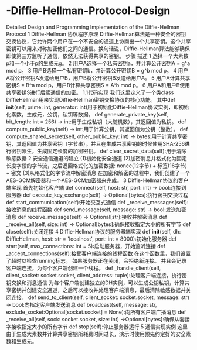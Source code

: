 # -Diffie-Hellman-Protocol-Design
Detailed Design and Programming Implementation of the Diffie-Hellman Protocol
1 Diffie-Hellman 协议程序原理
Diffie-Hellman算法是一种安全的密钥交换协议，它允许两个用户在一个不安全的通道上协商出一个共享密钥。这个共享密钥可以用来对称加密他们之间的通信。换句话说，Diffie-Hellman算法能够确保即使第三方监听了通信，依然无法获得共享的密钥。
步骤	描述
1	选择一个大素数p和一个小于p的生成元g。
2	用户A选择一个私有密钥a，并计算公开密钥A = g^a mod p。
3	用户B选择一个私有密钥b，并计算公开密钥B = g^b mod p。
4	用户A将公开密钥A发送给用户B，用户B将公开密钥B发送给用户A。
5	用户A计算共享密钥S = B^a mod p，用户B计算共享密钥S = A^b mod p。
6	用户A和用户B使用共享密钥S进行后续通信的加密。
1.1代码实现
我们这里定义了一个类class DiffieHellman用来实现Diffie-Hellman密钥交换协议的核心功能。
其中def __init__(self, prime: int, generator: int)用于初始化Diffie-Hellman协议实例，即初始化素数，生成元，公钥，私钥等数据。
def generate_private_key(self, bit_length: int = 256) -> int:用于生成私钥（大随机数），其返回值为私钥。
def compute_public_key(self) -> int:用于计算公钥，其返回值为公钥（整数）。
def compute_shared_secret(self, other_public_key: int) -> bytes:用于计算共享密钥，其返回值为共享密钥（字节串）。并且在生成共享密钥的时候使用SHA-256进行密钥派生，生成固定长度的加密密钥。
def clear_secret_data(self):用于清除敏感数据
2 安全通信通道的建立
(1)初始化安全通道
(2)加密消息并格式化为固定长度字段的字节流，之后返回格式化的加密数据: nonce(12字节) + 标签(16字节) + 密文
(3)从格式化的字节流中解密消息
在加密和解密的过程中，我们创建了一个AES-GCM解密器和一个AES-GCM加密器来完成。
3 Diffie-Hellman协议的客户端实现
首先初始化客户端
def connect(self, host: str, port: int) -> bool:连接到服务器
def execute_key_exchange(self) -> Optional[bytes]:执行密钥交换过程
def start_communication(self):开始交互式通信
def _receive_messages(self):接收消息的线程函数
def send_message(self, message: str) -> bool:发送加密消息
def receive_message(self) -> Optional[str]:接收并解密消息
def _receive_all(self, size: int) -> Optional[bytes]:确保接收指定大小的所有字节
def close(self):关闭连接
4 Diffie-Hellman协议的服务器端实现
def __init__(self, dh: DiffieHellman, host: str = 'localhost', port: int = 8000):初始化服务器
def start(self, max_connections: int = 5):启动服务器，开始监听连接
def _accept_connections(self):接受客户端连接的线程函数
在这个函数里，我们设置了超时以检查running标志。 如果服务器正在关闭，会拒绝新连接。
并且会记录客户端连接，为每个客户端创建一个线程。
def _handle_client(self, client_socket: socket.socket, client_address: tuple):处理客户端连接，执行密钥交换和消息通信
为每个客户端创建独立的DH实例，可以生成公钥私钥，计算共享密钥并创建安全通道，之后可以接收并处理客户端消息，最后清除敏感数据并关闭连接。
def send_to_client(self, client_socket: socket.socket, message: str) -> bool:向指定客户端发送消息
def broadcast(self, message: str, exclude_socket:Optional[socket.socket] = None):向所有客户端广播消息
def _receive_all(self, sock: socket.socket, size: int) ->Optional[bytes]:确保从套接字接收指定大小的所有字节
def stop(self):停止服务器运行
5 通信实现实例
这里由于生成大素数并计算共享密钥所耗费时间过长，演示时使用预先约定好的安全素数和生成元。
